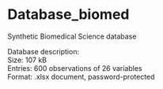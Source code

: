 # Database_biomed <br />
Synthetic Biomedical Science database <br />

Database description: <br />
Size: 107 kB <br />
Entries: 600 observations of 26 variables <br />
Format: .xlsx document, password-protected <br />
